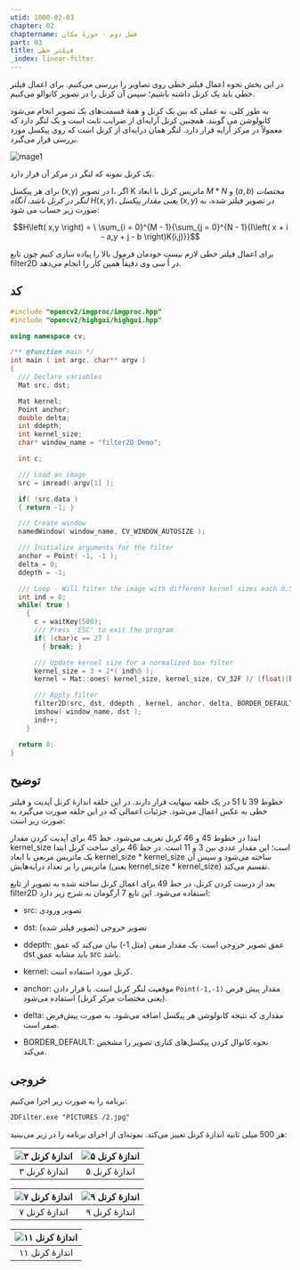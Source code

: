 ```yaml
---
utid: 1000-02-03
chapter: 02
chaptername: فصل دوم - حوزهٔ مکان
part: 03
title: فیلتر خطی
_index: linear-filter
---
```


در این بخش نحوه اعمال فیلتر خطی روی تصاویر را بررسی می‌کنیم. برای اعمال فیلتر خطی باید یک کرنل داشته باشیم؛ سپس آن کرنل را در تصویر کانوالو می‌کنیم.

به طور کلی، به عملی که بین یک کرنل و همهٔ قسمت‌های یک تصویر انجام می‌شود کانولوشن می گویند. همچنین کرنل آرایه‌ای از ضرایب ثابت است و یک لنگر دارد که معمولاً در مرکز آرایه قرار دارد. لنگر همان درایه‌ای از کرنل است که روی پیکسل مورد بررسی قرار می‌گیرد.

![mage1](/opencv-book/media/image18.png)

یک کرنل نمونه که لنگر در مرکز آن قرار دارد.

برای هر پیکسل (x,y) در تصویر I، اگر K ماتریس کرنل با ابعاد $M*N$ و $(a,b)$ *مختصات لنگر در کرنل باشد، آنگاه* $H\left( x,y \right)$*، یعنی مقدار پیکسل* $\left( x,y \right)$ در تصویر فیلتر شده، به صورت زیر حساب می شود:

$$H\left( x,y \right) = \ \sum_{i = 0}^{M - 1}{\sum_{j = 0}^{N - 1}{I\left( x + i - a,y + j - b \right)K(i,j)}}$$

برای اعمال فیلتر خطی لازم نیست خودمان فرمول بالا را پیاده سازی کنیم چون تابع filter2D در اُ سی وی دقیقاً همین کار را انجام می‌دهد.



## کد

```c++
#include "opencv2/imgproc/imgproc.hpp"
#include "opencv2/highgui/highgui.hpp"

using namespace cv;

/** @function main */
int main ( int argc, char** argv )
{
  /// Declare variables
  Mat src, dst;

  Mat kernel;
  Point anchor;
  double delta;
  int ddepth;
  int kernel_size;
  char* window_name = "filter2D Demo";

  int c;

  /// Load an image
  src = imread( argv[1] );

  if( !src.data )
  { return -1; }

  /// Create window
  namedWindow( window_name, CV_WINDOW_AUTOSIZE );

  /// Initialize arguments for the filter
  anchor = Point( -1, -1 );
  delta = 0;
  ddepth = -1;

  /// Loop - Will filter the image with different kernel sizes each 0.5 seconds
  int ind = 0;
  while( true )
    {
      c = waitKey(500);
      /// Press 'ESC' to exit the program
      if( (char)c == 27 )
        { break; }

      /// Update kernel size for a normalized box filter
      kernel_size = 3 + 2*( ind%5 );
      kernel = Mat::ones( kernel_size, kernel_size, CV_32F )/ (float)(kernel_size*kernel_size);

      /// Apply filter
      filter2D(src, dst, ddepth , kernel, anchor, delta, BORDER_DEFAULT );
      imshow( window_name, dst );
      ind++;
    }

  return 0;
}
```



## توضیح

خطوط 39 تا 51 در یک حلقه بینهایت قرار دارند. در این حلقه اندازهٔ کرنل آپدیت و فیلتر خطی به عکس اعمال می‌شود. جزئیات اعمالی که در این حلقه صورت می‌گیرد به صورت زیر است:

ابتدا در خطوط 45 و 46 کرنل تعریف می‌شود. خط 45 برای آپدیت کردن مقدار kernel_size است؛ این مقدار عددی بین 3 و 11 است. در خط 46 برای ساخت کرنل ابتدا یک ماتریس مربعی با ابعاد kernel_size * kernel_size ساخته می‌شود و سپس آن ماتریس را بر تعداد درایه‌هایش (یعنی kernel_size * kernel_size) تقسیم می‌کند.

بعد از درست کردن کرنل، در خط 49 برای اعمال کرنل ساخته شده به تصویر از تابع filter2D استفاده می‌شود. این تابع 7 آرگومان به شرح زیر دارد:

-   src: تصویر ورودی

-   dst: تصویر خروجی (تصویر فیلتر شده)

-   ddepth: عمق تصویر خروجی است. یک مقدار منفی (مثل 1-) بیان می‌کند که عمق dst باید مشابه عمق src باشد.

-   kernel: کرنل مورد استفاده است.

-   anchor: موقعیت لنگر کرنل است. با قرار دادن `Point(-1,-1)` مقدار پیش فرض (یعنی مختصات مرکز کرنل) استفاده می‌شود.

-   delta: مقداری که نتیجه کانولوشن هر پیکسل اضافه می‌شود. به صورت پیش‌فرض صفر است.

-   BORDER\_DEFAULT: نحوه کانوال کردن پیکسل‌های کناری تصویر را مشخص می‌کند.




## خروجی

برنامه را به صورت زیر اجرا می‌کنیم:

```txt
2DFilter.exe "PICTURES /2.jpg"
```

هر 500 میلی ثانیه اندازهٔ کرنل تغییر می‌کند. نمونه‌ای از اجرای برنامه را در زیر می‌بینید:

| ![اندازهٔ کرنل ۳](/opencv-book/media/image19.jpeg) | ![اندازهٔ کرنل ۵](/opencv-book/media/image20.jpeg) |
| :-----------------------------------------------: | :-----------------------------------------------: |
|                   اندازهٔ کرنل ۳                   |                   اندازهٔ کرنل ۵                   |


| ![اندازهٔ کرنل ۷](/opencv-book/media/image21.jpeg) | ![اندازهٔ کرنل ۹](/opencv-book/media/image22.jpeg) |
| :-----------------------------------------------: | :-----------------------------------------------: |
|                   اندازهٔ کرنل ۷                   |                   اندازهٔ کرنل ۹                   |


| ![اندازهٔ کرنل ۱۱](/opencv-book/media/image23.jpeg) |
| :------------------------------------------------: |
|                   اندازهٔ کرنل ۱۱                   |


